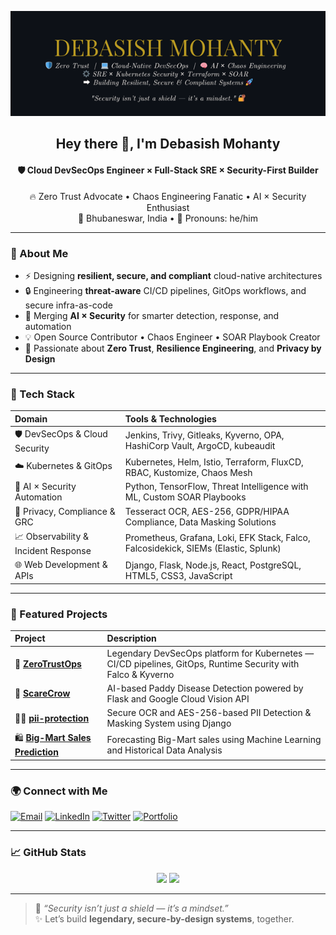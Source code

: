 <p align="center">
  <img src="./banner-github.png" alt="Debasish Mohanty - GitHub Banner" />
</p>

<h2 align="center">Hey there 👋, I'm <strong>Debasish Mohanty</strong></h2>
<h4 align="center">🛡️ Cloud DevSecOps Engineer × Full-Stack SRE × Security-First Builder</h4>

<p align="center">
  🔥 Zero Trust Advocate • Chaos Engineering Fanatic • AI × Security Enthusiast<br>
  📍 Bhubaneswar, India • 💬 Pronouns: he/him
</p>

---

### 🧠 About Me

- ⚡ Designing **resilient, secure, and compliant** cloud-native architectures
- 🔒 Engineering **threat-aware** CI/CD pipelines, GitOps workflows, and secure infra-as-code
- 🤖 Merging **AI × Security** for smarter detection, response, and automation
- 💡 Open Source Contributor • Chaos Engineer • SOAR Playbook Creator
- 🧩 Passionate about **Zero Trust**, **Resilience Engineering**, and **Privacy by Design**

---

### 🧰 Tech Stack

| Domain                         | Tools & Technologies                                                                 |
|:-------------------------------|:-------------------------------------------------------------------------------------|
| 🛡️ DevSecOps & Cloud Security  | Jenkins, Trivy, Gitleaks, Kyverno, OPA, HashiCorp Vault, ArgoCD, kubeaudit            |
| ☁️ Kubernetes & GitOps         | Kubernetes, Helm, Istio, Terraform, FluxCD, RBAC, Kustomize, Chaos Mesh               |
| 🤖 AI × Security Automation    | Python, TensorFlow, Threat Intelligence with ML, Custom SOAR Playbooks                |
| 🔐 Privacy, Compliance & GRC   | Tesseract OCR, AES-256, GDPR/HIPAA Compliance, Data Masking Solutions                 |
| 📈 Observability & Incident Response | Prometheus, Grafana, Loki, EFK Stack, Falco, Falcosidekick, SIEMs (Elastic, Splunk)  |
| 🌐 Web Development & APIs      | Django, Flask, Node.js, React, PostgreSQL, HTML5, CSS3, JavaScript                   |

---

### 🚀 Featured Projects

| Project | Description |
|:--------|:------------|
| 🔐 [**ZeroTrustOps**](https://github.com/Debasish-87/ZeroTrustOps-Platform) | Legendary DevSecOps platform for Kubernetes — CI/CD pipelines, GitOps, Runtime Security with Falco & Kyverno |
| 🌾 [**ScareCrow**](https://github.com/Debasish-87/ScareCrow) | AI-based Paddy Disease Detection powered by Flask and Google Cloud Vision API |
| 🕵️‍♂️ [**pii-protection**](https://github.com/Debasish-87/pii-protection) | Secure OCR and AES-256-based PII Detection & Masking System using Django |
| 🛍️ [**Big-Mart Sales Prediction**](https://github.com/Debasish-87/Big-Mart-Sales-Prediction) | Forecasting Big-Mart sales using Machine Learning and Historical Data Analysis |

---

### 🌍 Connect with Me

[![Email](https://img.shields.io/badge/Email-debasishm8765@gmail.com-red?style=for-the-badge&logo=gmail)](mailto:debasishm8765@gmail.com)
[![LinkedIn](https://img.shields.io/badge/LinkedIn-Debasish%20Mohanty-blue?style=for-the-badge&logo=linkedin)](https://www.linkedin.com/in/debasish-mohanty-8765d)
[![Twitter](https://img.shields.io/badge/Twitter-@DebasishM8765-1DA1F2?style=for-the-badge&logo=twitter)](https://x.com/DebasishM8765)
[![Portfolio](https://img.shields.io/badge/Portfolio-Coming_Soon-orange?style=for-the-badge&logo=web)]()

---

### 📈 GitHub Stats

<p align="center">
  <img src="https://github-readme-stats.vercel.app/api?username=Debasish-87&show_icons=true&theme=tokyonight" width="48%" />
  <img src="https://github-readme-stats.vercel.app/api/top-langs/?username=Debasish-87&count_private=true&layout=compact&theme=tokyonight&langs_count=6" width="48%" />
</p>

---

> 🧠 _“Security isn’t just a shield — it’s a mindset.”_  
> ✨ Let’s build **legendary, secure-by-design systems**, together.

